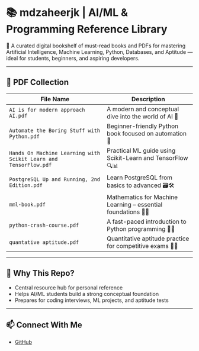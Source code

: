 
# 📚 mdzaheerjk | AI/ML & Programming Reference Library

🧠 A curated digital bookshelf of must-read books and PDFs for mastering Artificial Intelligence, Machine Learning, Python, Databases, and Aptitude — ideal for students, beginners, and aspiring developers.

---

## 📘 PDF Collection

| File Name                                                            | Description                                               |
|----------------------------------------------------------------------|-----------------------------------------------------------|
| `AI is for modern approach AI.pdf`                                   | A modern and conceptual dive into the world of AI 🧠       |
| `Automate the Boring Stuff with Python.pdf`                          | Beginner-friendly Python book focused on automation 🤖     |
| `Hands On Machine Learning with Scikit Learn and TensorFlow.pdf`     | Practical ML guide using Scikit-Learn and TensorFlow 🔍📊   |
| `PostgreSQL Up and Running, 2nd Edition.pdf`                         | Learn PostgreSQL from basics to advanced 🗃️🛠️              |
| `mml-book.pdf`                                                       | Mathematics for Machine Learning – essential foundations 📐📘 |
| `python-crash-course.pdf`                                            | A fast-paced introduction to Python programming 🐍✨        |
| `quantative aptitude.pdf`                                            | Quantitative aptitude practice for competitive exams 🧮📝    |

---

## 🎯 Why This Repo?
- Central resource hub for personal reference
- Helps AI/ML students build a strong conceptual foundation
- Prepares for coding interviews, ML projects, and aptitude tests

---

## 📫 Connect With Me
- [GitHub](https://github.com/mdzaheerjk)
